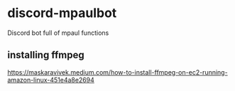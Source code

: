 # discord-mpaulbot

Discord bot full of mpaul functions

## installing ffmpeg

https://maskaravivek.medium.com/how-to-install-ffmpeg-on-ec2-running-amazon-linux-451e4a8e2694
